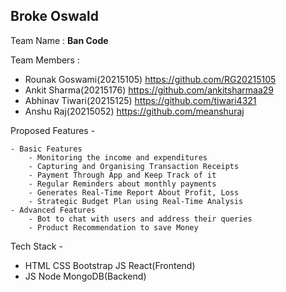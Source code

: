 ## Broke Oswald 

Team Name : **Ban Code**

Team Members : 
- Rounak Goswami(20215105) https://github.com/RG20215105
- Ankit Sharma(20215176) https://github.com/ankitsharmaa29
- Abhinav Tiwari(20215125) https://github.com/tiwari4321
- Anshu Raj(20215052) https://github.com/meanshuraj

Proposed Features - 
```
- Basic Features 
    - Monitoring the income and expenditures
    - Capturing and Organising Transaction Receipts
    - Payment Through App and Keep Track of it
    - Regular Reminders about monthly payments
    - Generates Real-Time Report About Profit, Loss
    - Strategic Budget Plan using Real-Time Analysis
- Advanced Features
    - Bot to chat with users and address their queries
    - Product Recommendation to save Money
```

Tech Stack - 
- HTML CSS Bootstrap JS React(Frontend) 
- JS Node MongoDB(Backend)



